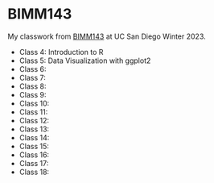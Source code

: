 # BIMM143

My classwork from [BIMM143]() at UC San Diego Winter 2023.


- Class 4: Introduction to R
- Class 5: Data Visualization with ggplot2
- Class 6:
- Class 7:
- Class 8:
- Class 9:
- Class 10:
- Class 11:
- Class 12:
- Class 13:
- Class 14:
- Class 15:
- Class 16:
- Class 17:
- Class 18:
